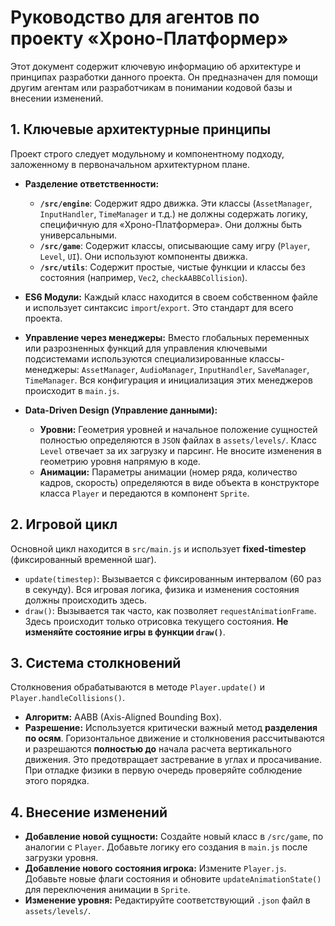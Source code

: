 # Руководство для агентов по проекту «Хроно-Платформер»

Этот документ содержит ключевую информацию об архитектуре и принципах разработки данного проекта. Он предназначен для помощи другим агентам или разработчикам в понимании кодовой базы и внесении изменений.

## 1. Ключевые архитектурные принципы

Проект строго следует модульному и компонентному подходу, заложенному в первоначальном архитектурном плане.

*   **Разделение ответственности:**
    *   **`/src/engine`**: Содержит ядро движка. Эти классы (`AssetManager`, `InputHandler`, `TimeManager` и т.д.) не должны содержать логику, специфичную для «Хроно-Платформера». Они должны быть универсальными.
    *   **`/src/game`**: Содержит классы, описывающие саму игру (`Player`, `Level`, `UI`). Они используют компоненты движка.
    *   **`/src/utils`**: Содержит простые, чистые функции и классы без состояния (например, `Vec2`, `checkAABBCollision`).

*   **ES6 Модули:** Каждый класс находится в своем собственном файле и использует синтаксис `import`/`export`. Это стандарт для всего проекта.

*   **Управление через менеджеры:** Вместо глобальных переменных или разрозненных функций для управления ключевыми подсистемами используются специализированные классы-менеджеры: `AssetManager`, `AudioManager`, `InputHandler`, `SaveManager`, `TimeManager`. Вся конфигурация и инициализация этих менеджеров происходит в `main.js`.

*   **Data-Driven Design (Управление данными):**
    *   **Уровни:** Геометрия уровней и начальное положение сущностей полностью определяются в `JSON` файлах в `assets/levels/`. Класс `Level` отвечает за их загрузку и парсинг. Не вносите изменения в геометрию уровня напрямую в коде.
    *   **Анимации:** Параметры анимации (номер ряда, количество кадров, скорость) определяются в виде объекта в конструкторе класса `Player` и передаются в компонент `Sprite`.

## 2. Игровой цикл

Основной цикл находится в `src/main.js` и использует **fixed-timestep** (фиксированный временной шаг).
*   `update(timestep)`: Вызывается с фиксированным интервалом (60 раз в секунду). Вся игровая логика, физика и изменения состояния должны происходить здесь.
*   `draw()`: Вызывается так часто, как позволяет `requestAnimationFrame`. Здесь происходит только отрисовка текущего состояния. **Не изменяйте состояние игры в функции `draw()`**.

## 3. Система столкновений

Столкновения обрабатываются в методе `Player.update()` и `Player.handleCollisions()`.
*   **Алгоритм:** AABB (Axis-Aligned Bounding Box).
*   **Разрешение:** Используется критически важный метод **разделения по осям**. Горизонтальное движение и столкновения рассчитываются и разрешаются **полностью до** начала расчета вертикального движения. Это предотвращает застревание в углах и просачивание. При отладке физики в первую очередь проверяйте соблюдение этого порядка.

## 4. Внесение изменений

*   **Добавление новой сущности:** Создайте новый класс в `/src/game`, по аналогии с `Player`. Добавьте логику его создания в `main.js` после загрузки уровня.
*   **Добавление нового состояния игрока:** Измените `Player.js`. Добавьте новые флаги состояния и обновите `updateAnimationState()` для переключения анимации в `Sprite`.
*   **Изменение уровня:** Редактируйте соответствующий `.json` файл в `assets/levels/`.
